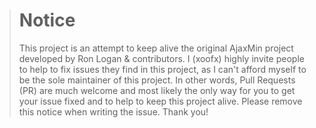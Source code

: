 > # Notice
> 
> This project is an attempt to keep alive the original AjaxMin project developed by Ron Logan & contributors.
> I (xoofx) highly invite people to help to fix issues they find in this project, as I can't afford myself to be the sole maintainer of this project.
> In other words, Pull Requests (PR) are much welcome and most likely the only way for you to get your issue fixed and to help to keep this project alive.
> Please remove this notice when writing the issue.
> Thank you!
